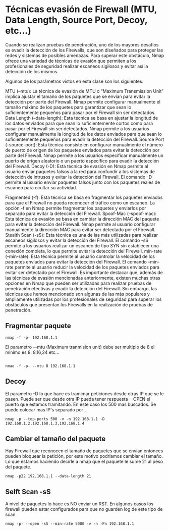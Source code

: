 # Técnicas evasión de Firewall (MTU, Data Length, Source Port, Decoy, etc...)

Cuando se realizan pruebas de penetración, uno de los mayores desafíos es evadir la detección de los Firewalls, que son diseñados para proteger las redes y sistemas de posibles amenazas. Para superar este obstáculo, Nmap ofrece una variedad de técnicas de evasión que permiten a los profesionales de seguridad realizar escaneos sigilosos y evitar así la detección de los mismos.

Algunos de los parámetros vistos en esta clase son los siguientes:

MTU (–mtu): La técnica de evasión de MTU o “Maximum Transmission Unit” implica ajustar el tamaño de los paquetes que se envían para evitar la detección por parte del Firewall. Nmap permite configurar manualmente el tamaño máximo de los paquetes para garantizar que sean lo suficientemente pequeños para pasar por el Firewall sin ser detectados.
Data Length (–data-length): Esta técnica se basa en ajustar la longitud de los datos enviados para que sean lo suficientemente cortos como para pasar por el Firewall sin ser detectados. Nmap permite a los usuarios configurar manualmente la longitud de los datos enviados para que sean lo suficientemente pequeños para evadir la detección del Firewall.
Source Port (–source-port): Esta técnica consiste en configurar manualmente el número de puerto de origen de los paquetes enviados para evitar la detección por parte del Firewall. Nmap permite a los usuarios especificar manualmente un puerto de origen aleatorio o un puerto específico para evadir la detección del Firewall.
Decoy (-D): Esta técnica de evasión en Nmap permite al usuario enviar paquetes falsos a la red para confundir a los sistemas de detección de intrusos y evitar la detección del Firewall. El comando -D permite al usuario enviar paquetes falsos junto con los paquetes reales de escaneo para ocultar su actividad.

Fragmented (-f): Esta técnica se basa en fragmentar los paquetes enviados para que el Firewall no pueda reconocer el tráfico como un escaneo. La opción -f en Nmap permite fragmentar los paquetes y enviarlos por separado para evitar la detección del Firewall.
Spoof-Mac (–spoof-mac): Esta técnica de evasión se basa en cambiar la dirección MAC del paquete para evitar la detección del Firewall. Nmap permite al usuario configurar manualmente la dirección MAC para evitar ser detectado por el Firewall.
Stealth Scan (-sS): Esta técnica es una de las más utilizadas para realizar escaneos sigilosos y evitar la detección del Firewall. El comando -sS permite a los usuarios realizar un escaneo de tipo SYN sin establecer una conexión completa, lo que permite evitar la detección del Firewall.
min-rate (–min-rate): Esta técnica permite al usuario controlar la velocidad de los paquetes enviados para evitar la detección del Firewall. El comando –min-rate permite al usuario reducir la velocidad de los paquetes enviados para evitar ser detectado por el Firewall.
Es importante destacar que, además de las técnicas de evasión mencionadas anteriormente, existen muchas otras opciones en Nmap que pueden ser utilizadas para realizar pruebas de penetración efectivas y evadir la detección del Firewall. Sin embargo, las técnicas que hemos mencionado son algunas de las más populares y ampliamente utilizadas por los profesionales de seguridad para superar los obstáculos que presentan los Firewalls en la realización de pruebas de penetración.

## Fragmentar paquete
```
nmap -f -p- 192.168.1.1
```

El parametro --mtu (Maximum tranmision unit) debe ser multiplo de 8 el minimo es 8. 8,16,24 etc...
```

nmao -f -p- --mtu 8 192.168.1.1
```

## Decoy
El parametro -D lo que hace es tramimar peticiones desde otras IP que se le pasen. Puede ser que desde otra IP pueda tener respuesta --OPEN el puerto que estamos tramitando. En este caso los 500 mas buscados. Se puede colocar mas IP's separado por ,
```
nmap -p --top-ports 500 -v -n 192.168.1.1 -D 192.168.1.2,192.168.1.3,192.168.1.4
```

## Cambiar el tamaño del paquete
Hay Firewall que reconocen el tamaño de paquetes que se envian entonces pueden bloquear la petición, por este motivo podriamos cambiar el tamaño.
Lo que estamos haciendo decirle a nmap que el paquete le sume 21 al peso del paquete.
```
nmap -p22 192.168.1.1 --data-length 21
```

## Selft Scan -sS
A nivel de paquetes lo hace es NO enviar un RST. En algunos casos los firewall pueden estar configurados para que no guarden log de este tipo de scan.
```
nmap -p- --open -sS --min-rate 5000 -v -n -Pn 192.168.1.1
```

